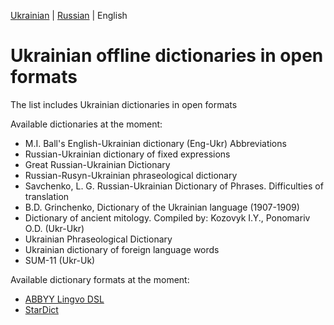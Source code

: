 [Ukrainian](README.md) | [Russian](README_RU.md) | English

# Ukrainian offline dictionaries in open formats

The list includes Ukrainian dictionaries in open formats

Available dictionaries at the moment:

- M.I. Ball's English-Ukrainian dictionary (Eng-Ukr) Abbreviations
- Russian-Ukrainian dictionary of fixed expressions
- Great Russian-Ukrainian Dictionary
- Russian-Rusyn-Ukrainian phraseological dictionary
- Savchenko, L. G. Russian-Ukrainian Dictionary of Phrases. Difficulties of translation
- B.D. Grinchenko, Dictionary of the Ukrainian language (1907-1909)
- Dictionary of ancient mitology. Compiled by: Kozovyk I.Y., Ponomariv O.D. (Ukr-Ukr)
- Ukrainian Phraseological Dictionary
- Ukrainian dictionary of foreign language words
- SUM-11 (Ukr-Uk)

Available dictionary formats at the moment:
- [ABBYY Lingvo DSL](https://github.com/bakustarver/ukrdictionarieslistopensource/releases/download/0.1/ABBYY.Lingvo.DSL.Ukr.zip)
- [StarDict](https://github.com/bakustarver/ukrdictionarieslistopensource/releases/download/0.1/Stardict.Ukr.zip)
